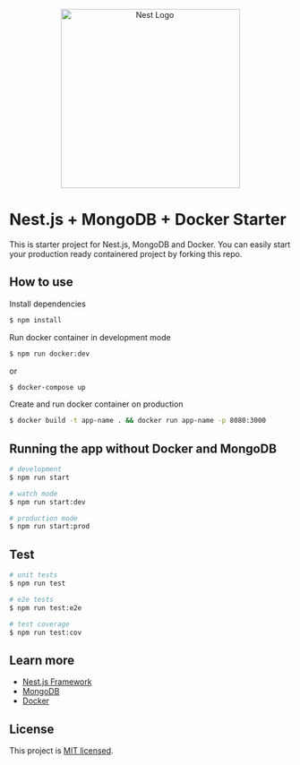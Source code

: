 <p align="center">
  <a href="http://nestjs.com/" target="blank">
    <img src="https://nestjs.com/img/logo_text.svg" width="320" alt="Nest Logo" />
  </a>
</p>

# Nest.js + MongoDB + Docker Starter

This is starter project for Nest.js, MongoDB and Docker. You can easily start your production ready containered project by forking this repo.

## How to use

Install dependencies

```bash
$ npm install
```

Run docker container in development mode

```bash
$ npm run docker:dev
```

or

```bash
$ docker-compose up
```

Create and run docker container on production

```bash
$ docker build -t app-name . && docker run app-name -p 8080:3000
```

## Running the app without Docker and MongoDB

```bash
# development
$ npm run start

# watch mode
$ npm run start:dev

# production mode
$ npm run start:prod
```

## Test

```bash
# unit tests
$ npm run test

# e2e tests
$ npm run test:e2e

# test coverage
$ npm run test:cov
```
## Learn more

- [Nest.js Framework](https://nestjs.com/)
- [MongoDB](https://www.mongodb.com/)
- [Docker](https://www.docker.com/)

## License

This project is [MIT licensed](LICENSE).
